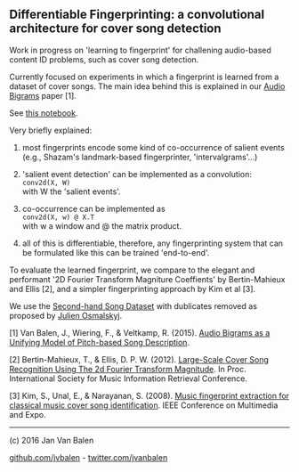## Differentiable Fingerprinting: a convolutional architecture for cover song detection

Work in progress on 'learning to fingerprint' for challening audio-based content ID problems, such as cover song detection.

Currently focused on experiments in which a fingerprint is learned from a dataset of cover songs. The main idea behind this is explained in our [Audio Bigrams](http://dspace.library.uu.nl/handle/1874/314940) paper [1].

See [this notebook](./learn.ipynb).

Very briefly explained:
1. most fingerprints encode some kind of co-occurrence of salient events  
 (e.g., Shazam's landmark-based fingerprinter, 'intervalgrams'...)

1. 'salient event detection' can be implemented as a convolution:  
 `conv2d(X, W)`  
 with W the 'salient events'.

1. co-occurrence can be implemented as  
 `conv2d(X, w) @ X.T`  
 with w a window and @ the matrix product.

1. all of this is differentiable, therefore, any fingerprinting system that can be formulated like this can be trained 'end-to-end'.

To evaluate the learned fingerprint, we compare to the elegant and performant '2D Fourier Transform Magniture Coeffients' by Bertin-Mahieux and Ellis [2], and a simpler fingerprinting approach by Kim et al [3].

We use the [Second-hand Song Dataset](http://labrosa.ee.columbia.edu/millionsong/secondhand) with dublicates removed as proposed by [Julien Osmalskyj](http://www.montefiore.ulg.ac.be/~josmalskyj/code.php).


[1] Van Balen, J., Wiering, F., & Veltkamp, R. (2015). [Audio Bigrams as a Unifying Model of Pitch-based Song Description](http://dspace.library.uu.nl/handle/1874/314940).

[2] Bertin-Mahieux, T., & Ellis, D. P. W. (2012). [Large-Scale Cover Song Recognition Using The 2d Fourier Transform Magnitude](http://academiccommons.columbia.edu/download/fedora_content/download/ac:159481/CONTENT/BertE12-2DFTM.pdf). In Proc. International Society for Music Information Retrieval Conference.

[3] Kim, S., Unal, E., & Narayanan, S. (2008). [Music fingerprint extraction for classical music cover song identification](http://ieeexplore.ieee.org/xpl/login.jsp?tp=&arnumber=4607671&url=http%3A%2F%2Fieeexplore.ieee.org%2Fxpls%2Fabs_all.jsp%3Farnumber%3D4607671). IEEE Conference on Multimedia and Expo.

---

(c) 2016 Jan Van Balen

[github.com/jvbalen](www.github.com/jvbalen) - [twitter.com/jvanbalen](www.twitter.com/jvanbalen)
